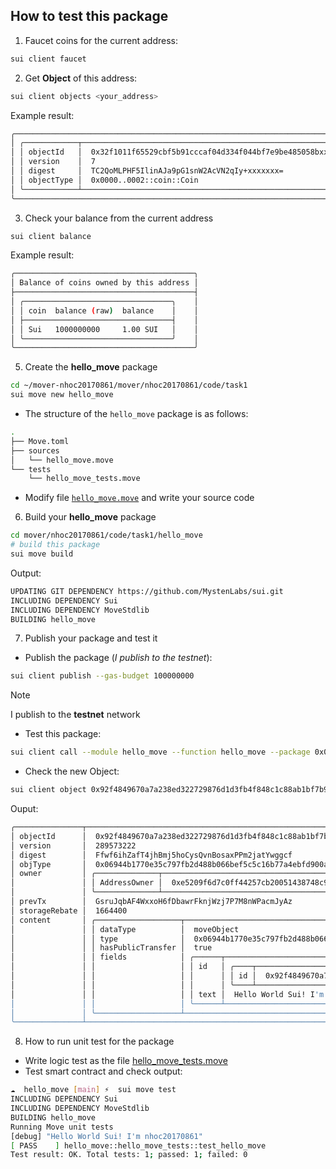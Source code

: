 ## How to test this package

1. Faucet coins for the current address:
```sh
sui client faucet
```

2. Get **Object** of this address:
```sh
sui client objects <your_address>
```

Example result:
```sh
╭───────────────────────────────────────────────────────────────────────────────────────╮
│ ╭────────────┬──────────────────────────────────────────────────────────────────────╮ │
│ │ objectId   │  0x32f1011f65529cbf5b91cccaf04d334f044bf7e9be485058bxxxxxxxxxxxx  │ │
│ │ version    │  7                                                                   │ │
│ │ digest     │  TC2QoMLPHF5IlinAJa9pG1snW2AcVN2qIy+xxxxxxx=                        │ │
│ │ objectType │  0x0000..0002::coin::Coin                                            │ │
│ ╰────────────┴──────────────────────────────────────────────────────────────────────╯ │
╰───────────────────────────────────────────────────────────────────────────────────────╯
```

3. Check your balance from the current address 
```sh
sui client balance
```

Example result:
```sh
╭────────────────────────────────────────╮
│ Balance of coins owned by this address │
├────────────────────────────────────────┤
│ ╭─────────────────────────────────╮    │
│ │ coin  balance (raw)  balance    │    │
│ ├─────────────────────────────────┤    │
│ │ Sui   1000000000     1.00 SUI   │    │
│ ╰─────────────────────────────────╯    │
╰────────────────────────────────────────╯
```

5. Create the **hello_move** package
```sh
cd ~/mover-nhoc20170861/mover/nhoc20170861/code/task1
sui move new hello_move
```
- The structure of the `hello_move` package is as follows:
```sh
.
├── Move.toml
├── sources
│   └── hello_move.move
└── tests
    └── hello_move_tests.move
```
- Modify file [`hello_move.move`](task1/hello_move/sources/hello_move.move) and write your source code 

6. Build your **hello_move** package
```sh
cd mover/nhoc20170861/code/task1/hello_move 
# build this package
sui move build
```

Output:
```sh
UPDATING GIT DEPENDENCY https://github.com/MystenLabs/sui.git
INCLUDING DEPENDENCY Sui
INCLUDING DEPENDENCY MoveStdlib
BUILDING hello_move
```

7. Publish your package and test it
- Publish the package (*I publish to the testnet*):
```sh
sui client publish --gas-budget 100000000
```
> [!NOTE]  
> I publish to the **testnet** network

- Test this package:

```sh
sui client call --module hello_move --function hello_move --package 0x06944b1770e35c797fb2d488b066bef5c5c16b77a4ebfd900a9053e18b6e56a5 --gas-budget 100000000
```

- Check the new Object:
```sh
sui client object 0x92f4849670a7a238ed322729876d1d3fb4f848c1c88ab1bf7b967601f204ad94
```

Ouput:

```sh
╭───────────────┬──────────────────────────────────────────────────────────────────────────────────────────────────────────────────────────────╮
│ objectId      │  0x92f4849670a7a238ed322729876d1d3fb4f848c1c88ab1bf7b967601f204ad94                                                          │
│ version       │  289573222                                                                                                                   │
│ digest        │  Ffwf6ihZafT4jhBmj5hoCysQvnBosaxPPm2jatYwggcf                                                                                │
│ objType       │  0x06944b1770e35c797fb2d488b066bef5c5c16b77a4ebfd900a9053e18b6e56a5::hello_move::Hello_nhoc20170861                          │
│ owner         │ ╭──────────────┬──────────────────────────────────────────────────────────────────────╮                                      │
│               │ │ AddressOwner │  0xe5209f6d7c0ff44257cb20051438748c96826e6b2acf4f0b0fa7280923e96c9b  │                                      │
│               │ ╰──────────────┴──────────────────────────────────────────────────────────────────────╯                                      │
│ prevTx        │  GsruJqbAF4WxxoH6fDbawrFknjWzj7P7M8nWPacmJyAz                                                                                │
│ storageRebate │  1664400                                                                                                                     │
│ content       │ ╭───────────────────┬──────────────────────────────────────────────────────────────────────────────────────────────────────╮ │
│               │ │ dataType          │  moveObject                                                                                          │ │
│               │ │ type              │  0x06944b1770e35c797fb2d488b066bef5c5c16b77a4ebfd900a9053e18b6e56a5::hello_move::Hello_nhoc20170861  │ │
│               │ │ hasPublicTransfer │  true                                                                                                │ │
│               │ │ fields            │ ╭──────┬───────────────────────────────────────────────────────────────────────────────╮             │ │
│               │ │                   │ │ id   │ ╭────┬──────────────────────────────────────────────────────────────────────╮ │             │ │
│               │ │                   │ │      │ │ id │  0x92f4849670a7a238ed322729876d1d3fb4f848c1c88ab1bf7b967601f204ad94  │ │             │ │
│               │ │                   │ │      │ ╰────┴──────────────────────────────────────────────────────────────────────╯ │             │ │
│               │ │                   │ │ text │  Hello World Sui! I'm nhoc20170861                                            │             │ │
│               │ │                   │ ╰──────┴───────────────────────────────────────────────────────────────────────────────╯             │ │
│               │ ╰───────────────────┴──────────────────────────────────────────────────────────────────────────────────────────────────────╯ │
╰───────────────┴──────────────────────────────────────────────────────────────────────────────────────────────────────────────────────────────╯
```

8. How to run unit test for the package
- Write logic test as the file [hello_move_tests.move](task1/hello_move/tests/hello_move_tests.move)
- Test smart contract and check output:

```sh
☁  hello_move [main] ⚡  sui move test
INCLUDING DEPENDENCY Sui
INCLUDING DEPENDENCY MoveStdlib
BUILDING hello_move
Running Move unit tests
[debug] "Hello World Sui! I'm nhoc20170861"
[ PASS    ] hello_move::hello_move_tests::test_hello_move
Test result: OK. Total tests: 1; passed: 1; failed: 0
```